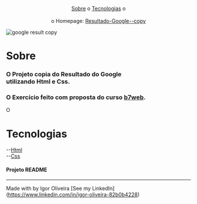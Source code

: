 
<p align="center">
<a href="#sobre">Sobre</a> o
<a href="#sobre">Tecnologias</a> o
<br><br>
o Homepage:  <a href=https://igoroliveiranunes.github.io/Resultado-do-google-copy/> Resultado-Google--copy</a>

![google result copy](https://user-images.githubusercontent.com/93622964/183358680-e7e8114f-1fcb-4eeb-b91b-5a05b108da2e.png)
  
# Sobre
<h3>O Projeto copia do Resultado do Google<br>utilizando Html e Css.</h3>
<h3>O Exercício feito com proposta do curso 
<a href="https://b7web.com.br">b7web</a>.</h3>
<p>O</p>

# Tecnologias
--<a href="https://www.learn-html.org">Html</a><br>
--<a href="https://www.css.org">Css</a><br>


<h4> Projeto README </h4>

---
Made with by Igor Oliveira [See my LinkedIn](<a href="https://www.linkedin.com/in/igor-oliveira-82b0b4228">https://www.linkedin.com/in/igor-oliveira-82b0b4228</a>)

